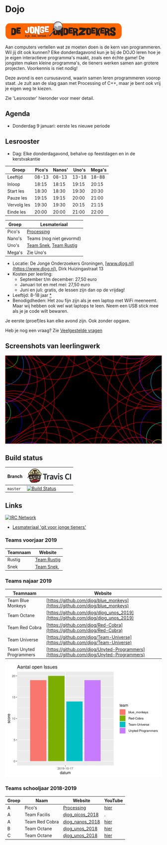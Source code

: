 # Dojo

![DJOG logo](pics/DjogKleiner.png)

Aan computers vertellen wat ze moeten doen is de kern van programmeren. 
Wil jij dit ook kunnen? Elke donderdagavond kun je bij de DOJO 
leren hoe je je eigen interactieve programma's maakt, zoals een échte game! 
De jongsten maken kleine programma's, de tieners werken samen aan grotere projecten.
Voorkennis is niet nodig!

Deze avond is een cursusavond, waarin samen leren programmeren voorop staat. 
Je zult aan de slag gaan met Processing of C++, 
maar je bent ook vrij je eigen weg te kiezen.

Zie 'Lesrooster' hieronder voor meer detail.

## Agenda

 * Donderdag 9 januari: eerste les nieuwe periode

## Lesrooster

 * Dag: Elke donderdagavond, behalve op feestdagen en in de kerstvakantie

Groep       |Pico's |Nanos' |Uno's  |Mega's
------------|-------|-------|-------|------
Leeftijd    | 08-13 | 08-13 | 13-18 | 18-88
Inloop      | 18:15 | 18:15 | 19:15 | 20:15
Start les   | 18:30 | 18:30 | 19:30 | 20:30
Pauze les   | 19:15 | 19:15 | 20:00 | 21:00
Vervolg les | 19:30 | 19:30 | 20:15 | 21:15
Einde les   | 20:00 | 20:00 | 21:00 | 22:00

Groep |Lesmateriaal
------|-------------------------------------------------------------------------------
Pico's|[Processing](https://github.com/richelbilderbeek/processing_voor_jonge_tieners)
Nano's|Teams (nog niet gevormd)
Uno's |[Team Snek](https://github.com/djog/the_hunger_games), [Team Rustig](https://github.com/djog/djog_rust)
Mega's|Zie Uno's

 * Locatie: De Jonge Onderzoekers Groningen, [www.djog.nl](https://www.djog.nl), 
   Dirk Huizingastraat 13
 * Kosten per leerling:
   * September t/m december: 27,50 euro
   * Januari tot en met mei: 27,50 euro
   * Juni en juli: gratis, de lessen zijn dan op de vrijdag!
 * Leeftijd: 8-18 jaar [*](docs/veelgestelde_vragen.md)
 * Benodigdheden: Het zou fijn zijn als je een laptop met WiFi meeneemt. 
   Maar wij hebben ook wel wat laptops te leen. Neem een USB stick mee als
   je je code wilt bewaren.

Je eerste (proef)les kan elke avond zijn. Ook zonder opgave.

Heb je nog een vraag? Zie [Veelgestelde vragen](docs/veelgestelde_vragen.md)

## Screenshots van leerlingwerk

![Mohammad's werk](Leerlingen/Mohammad20180902/Mohammad20180902.png)

## Build status

Branch|[![Travis CI logo](pics/TravisCI.png)](https://travis-ci.org)
---|---
`master`|[![Build Status](https://travis-ci.org/richelbilderbeek/Dojo.svg?branch=master)](https://travis-ci.org/richelbilderbeek/Dojo)

## Links

[![IRC Network](https://img.shields.io/badge/irc-%23ArduinoGroningen-blue.svg "IRC Freenode")](https://webchat.freenode.net/?channels=ArduinoGroningen)

 * [Lesmateriaal 'git voor jonge tieners'](https://github.com/richelbilderbeek/git_voor_jonge_tieners)

### Teams voorjaar 2019

Teamnaam          |Website
------------------|---------------
Rustig            |[Team Rustig](https://github.com/djog/djog_rust)
Snek              |[Team Snek](https://github.com/djog/the_hunger_games), 

### Teams najaar 2019

Teamnaam               |Website
-----------------------|---------------
Team Blue Monkeys      |[https://github.com/djog/blue_monkeys](https://github.com/djog/blue_monkeys)
Team Octane            |[https://github.com/djog/djog_unos_2019](https://github.com/djog/djog_unos_2019)
Team Red Cobra         |[https://github.com/djog/Red-Cobra](https://github.com/djog/Red-Cobra)
Team Universe          |[https://github.com/djog/Team-Universe](https://github.com/djog/Team-Universe)
Team Unyted Programmers|[https://github.com/djog/Unyted-Programmers](https://github.com/djog/Unyted-Programmers)

![](open_issues.png)

### Teams schooljaar 2018-2019 

Groep|Naam           |Website                                                                         |YouTube
-----|---------------|--------------------------------------------------------------------------------|--------------------------------------------------------------------------------
A    |Pico's         |[Processing](https://github.com/richelbilderbeek/processing_voor_jonge_tieners) |[hier](https://www.youtube.com/playlist?list=PLu8_ZyzXyRDGx6-L49ts6S70YfGnCP83F)
A    |Team Facilis   |[djog_picos_2018](https://github.com/richelbilderbeek/djog_picos_2018)          |.
A    |Team Red Cobra |[djog_nanos_2018](https://github.com/richelbilderbeek/djog_nanos_2018)          |[hier](https://www.youtube.com/playlist?list=PLu8_ZyzXyRDEhG_MPfrOk52NeVP0Np_Ow)
B    |Team Octane    |[djog_unos_2018](https://github.com/richelbilderbeek/djog_unos_2018)            |[hier](https://www.youtube.com/playlist?list=PLu8_ZyzXyRDGWROB_20d-upONVDL5azVR)
C    |Team Octane    |[djog_unos_2018](https://github.com/richelbilderbeek/djog_unos_2018)            |[hier](https://www.youtube.com/playlist?list=PLu8_ZyzXyRDGWROB_20d-upONVDL5azVR)

